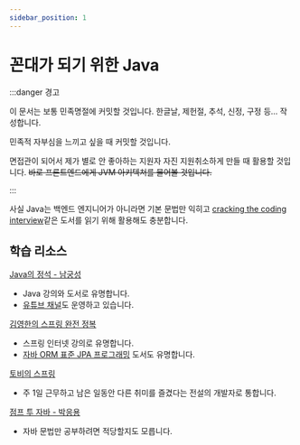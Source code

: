 ```yaml
---
sidebar_position: 1
---
```


# 꼰대가 되기 위한 Java

:::danger 경고

이 문서는 보통 민족명절에 커밋할 것입니다. 한글날, 제헌절, 추석, 신정, 구정 등... 작성합니다.

민족적 자부심을 느끼고 싶을 때 커밋할 것입니다.

면접관이 되어서 제가 별로 안 좋아하는 지원자 자진 지원취소하게 만들 때 활용할 것입니다. ~~바로 프론트엔드에게 JVM 아키텍쳐를 물어볼 것입니다.~~

:::

사실 Java는 백엔드 엔지니어가 아니라면 기본 문법만 익히고 [cracking the coding interview](https://www.yes24.com/Product/Goods/44305533)같은 도서를 읽기 위해 활용해도 충분합니다.

## 학습 리소스

[Java의 정석 - 남궁성](https://www.yes24.com/Product/Goods/24259565)

- Java 강의와 도서로 유명합니다.
- [유튜브 채널](https://www.youtube.com/channel/UC1IsspG2U_SYK8tZoRsyvfg)도 운영하고 있습니다.

[김영한의 스프링 완전 정복](https://www.inflearn.com/roadmaps/373)

- 스프링 인터넷 강의로 유명합니다.
- [자바 ORM 표준 JPA 프로그래밍](https://www.yes24.com/Product/Goods/19040233) 도서도 유명합니다.

[토비의 스프링](https://www.yes24.com/Product/Goods/7516911)

- 주 1일 근무하고 남은 일동안 다른 취미를 즐겼다는 전설의 개발자로 통합니다.

[점프 투 자바 - 박응용](https://wikidocs.net/book/31)

- 자바 문법만 공부하려면 적당할지도 모릅니다.
